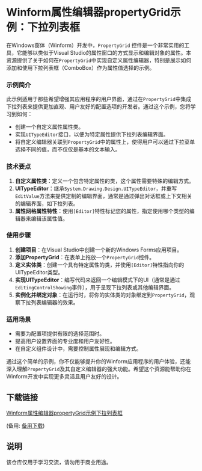 # Winform属性编辑器propertyGrid示例：下拉列表框

在Windows窗体（Winform）开发中，`PropertyGrid` 控件是一个非常实用的工具，它能够以类似于Visual Studio的属性窗口的方式显示和编辑对象的属性。本资源提供了关于如何在`PropertyGrid`中实现自定义属性编辑器，特别是展示如何添加和使用下拉列表框（ComboBox）作为属性值选择的示例。

### 示例简介

此示例适用于那些希望增强其应用程序的用户界面，通过在`PropertyGrid`中集成下拉列表来提供更加直观、用户友好的配置选项的开发者。通过这个示例，您将学习到如何：

- 创建一个自定义属性属性类。
- 实现`UITypeEditor`接口，以便为特定属性提供下拉列表编辑界面。
- 将自定义编辑器关联到`PropertyGrid`中的属性上，使得用户可以通过下拉菜单选择不同的值，而不仅仅是基本的文本输入。

### 技术要点

1. **自定义属性类**：定义一个包含特定属性的类，这个属性需要特殊的编辑方式。
2. **UITypeEditor**：继承`System.Drawing.Design.UITypeEditor`，并重写`EditValue`方法来提供定制的编辑界面，通常是通过弹出对话框或上下文相关的编辑界面，如下拉列表。
3. **属性网格属性特性**：使用`[Editor]`特性标记您的属性，指定使用哪个类型的编辑器来编辑该属性值。

### 使用步骤

1. **创建项目**：在Visual Studio中创建一个新的Windows Forms应用项目。
2. **添加PropertyGrid**：在表单上拖放一个`PropertyGrid`控件。
3. **定义实体类**：创建一个具有特定属性的类，并使用`[Editor]`特性指向你的UITypeEditor类型。
4. **实现UITypeEditor**：编写代码来返回一个编辑模式下的UI（通常是通过`EditingControlShowing`事件），用于呈现下拉列表或其他编辑界面。
5. **实例化并绑定对象**：在运行时，将你的实体类的对象绑定到`PropertyGrid`，观察下拉列表编辑器的效果。

### 适用场景

- 需要为配置项提供有限的选择范围时。
- 提高用户设置界面的专业度和用户友好性。
- 在自定义组件设计中，需要控制属性展现和编辑方式。

通过这个简单的示例，你不仅能够提升你的Winform应用程序的用户体验，还能深入理解`PropertyGrid`及其自定义编辑器的强大功能。希望这个资源能帮助你在Winform开发中实现更多灵活且用户友好的设计。

## 下载链接
[Winform属性编辑器propertyGrid示例下拉列表框](https://pan.quark.cn/s/bd1896b8aad1) 

(备用: [备用下载](https://pan.baidu.com/s/1QlfxCM10_nGqchmkJjSnwA?pwd=1234))

## 说明

该仓库仅用于学习交流，请勿用于商业用途。
